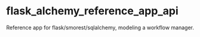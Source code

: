# flask_alchemy_reference_app_api
Reference app for flask/smorest/sqlalchemy, modeling a workflow manager.

